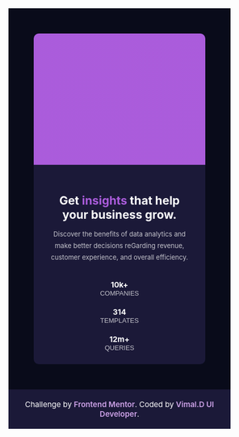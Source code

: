 <!DOCTYPE html>
<html lang="en">
<head>
  <meta charset="UTF-8">
  <meta name="viewport" content="width=device-width, initial-scale=1.0"> <!-- displays site properly based on user's device -->

  <link rel="icon" type="image/png" sizes="32x32" href="./images/favicon-32x32.png">
  <title>Frontend Mentor | Stats preview card component</title>
  
  <style>

    @import url('https://fonts.googleapis.com/css2?family=Inter:wght@400;700&display=swap');
    @import url('https://fonts.googleapis.com/css2?family=Lexend+Deca&display=swap');

    *{
      margin: 0;
      padding: 0;
      box-sizing: border-box;
    }
    a{
      text-decoration: none;
      color: #cea3e9;
      font-weight: 600;
    }
    :root{
      --heading-color: hsl(0, 0%, 100%);
      --txt-color: hsl(277, 64%, 61%);
      --para-color: hsla(0, 0%, 100%, 0.75);
    }
    body{
      font-size: 15px;
      font-family: 'Inter', sans-serif;
    }
    .container{
      max-width: 1440px;
      margin:auto;
      padding: 100px;
      background: hsl(233, 47%, 7%);
    }
    .attribution{
      max-width: 1440px;
      padding: 20px;
      text-align: center;
      background: #1b1938;
      color: #fff;
    }
    .flex-row{
      display: flex;
      width: 100%;
      align-items: center;
      overflow: hidden;
      border-radius: 10px;
      background: hsl(244, 38%, 16%);
    }
    .flex-col{
      width: 50%;
    }
    .flex-col:nth-child(1){
      padding: 75px;
    }
    .flex-col:nth-child(2){
      background: url(./images/image-header-desktop.jpg),linear-gradient(to right,hsl(277, 64%, 61%),hsl(277, 64%, 61%));
      background-size: cover;
      background-position: center;
      padding: 200px;
      position: relative;
      background-blend-mode: multiply;
    }
    h1{
      color: var(--heading-color);
      margin-bottom: 10px;
    }
    p{
      color:var(--para-color) ;
      line-height: 25px;
    }
    .text-color{
      color: var(--txt-color);
    }
    .our-achievements{
      display: flex;
    }
    .our-achievements div{
      padding: 20px;
    }
    .our-achievements div span:first-child {
      color: var(--heading-color);
      font-weight: 700;
      margin-bottom: 10px;
      text-align: center;
    }
    .our-achievements div span:last-child {
      color:var(--para-color);
      text-transform: uppercase;
      font-size: 13px;
      font-family: 'Lexend Deca', sans-serif;
    }
    @media (max-width: 1199.98px){
      .flex-col:nth-child(2){
        padding: 220px;
      }
    }
    @media (max-width: 991.98px) {
      .container{
        padding: 50px;
        margin: 0 auto;
      }
      .flex-row{
        flex-direction: column-reverse;
      }
      .flex-col{
        width: 100%;
      }
      .flex-col:nth-child(1){
        padding: 25px;
        text-align: center;
      }
      .flex-col:nth-child(2){
        padding: 130px;
      }
      h1{
        font-size: 23px;  
      }
      p{
        font-size: 13px;
        line-height: 23px;
      }
      .our-achievements{
        display: flex;
        flex-direction: column;
      }
      .our-achievements div {
          padding: 20px 0px 0px;
      }
    }


  </style>
</head>
<body>
  <div class="container">
    <div class="flex-row">
      <div class="flex-col">
        <h1>Get <span class="text-color">insights</span> that help your business grow.</h1>
        <p>Discover the benefits of data analytics and make better decisions reGarding revenue, customer experience, and overall efficiency.</p>
        <div class="our-achievements">
          <div><span>10k+</span> <br/> <span>companies</span></div>
          <div><span>314</span> <br/> <span>templates</span></div>
          <div><span>12m+</span> <br/> <span>queries</span></div>
        </div>
      </div>
      <div class="flex-col">
      </div>
    </div>
  </div>

  <div class="attribution">
    Challenge by <a href="https://www.frontendmentor.io?ref=challenge" target="_blank">Frontend Mentor</a>. 
    Coded by <a href="http://www.linkedin.com/in/vimal-d">Vimal.D UI Developer</a>.
  </div>
</body>
</html>
